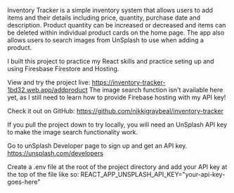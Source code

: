 Inventory Tracker is a simple inventory system that allows users to add items and their details including price, quantity, purchase date and description. Product quantity can be increased or decreased and items can be deleted within individual product cards on the home page. The app also allows users to search images from UnSplash to use when adding a product. 

I built this project to practice my React skills and practice seting up and using Firesbase Firestore and Hosting. 

View and try the project live: https://inventory-tracker-1bd32.web.app/addproduct
The image search function isn't available here yet, as I still need to learn how to provide Firebase hosting with my API key!

Check it out on GitHub: https://github.com/nikkigraybeal/inventory-tracker

If you pull the project down to try locally, you will need an UnSplash API key to make the image search functionality work. 

Go to unSplash Developer page to sign up and get an API key. 
https://unsplash.com/developers

Create a .env file at the root of the project directory and add your API key at the top of the file like so: REACT_APP_UNSPLASH_API_KEY="your-api-key-goes-here"
